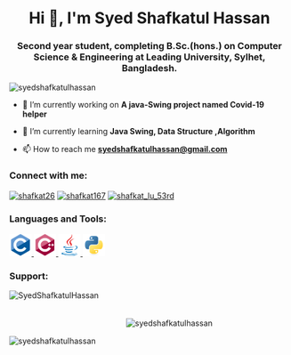 <h1 align="center">Hi 👋, I'm Syed Shafkatul Hassan</h1>
<h3 align="center">Second year student, completing B.Sc.(hons.) on Computer Science & Engineering at Leading University, Sylhet, Bangladesh.</h3>

<p align="left"> <img src="https://komarev.com/ghpvc/?username=syedshafkatulhassan&label=Profile%20views&color=0e75b6&style=flat" alt="syedshafkatulhassan" /> </p>

- 🔭 I’m currently working on **A java-Swing project named Covid-19 helper**

- 🌱 I’m currently learning **Java Swing, Data Structure ,Algorithm**

- 📫 How to reach me **syedshafkatulhassan@gmail.com**

<h3 align="left">Connect with me:</h3>
<p align="left">
<a href="https://www.codechef.com/users/shafkat26" target="blank"><img align="center" src="https://cdn.jsdelivr.net/npm/simple-icons@3.1.0/icons/codechef.svg" alt="shafkat26" height="30" width="40" /></a>
<a href="https://www.hackerrank.com/shafkat167" target="blank"><img align="center" src="https://raw.githubusercontent.com/rahuldkjain/github-profile-readme-generator/master/src/images/icons/Social/hackerrank.svg" alt="shafkat167" height="30" width="40" /></a>
<a href="https://codeforces.com/profile/shafkat_lu_53rd" target="blank"><img align="center" src="https://cdn.jsdelivr.net/npm/simple-icons@3.0.1/icons/codeforces.svg" alt="shafkat_lu_53rd" height="30" width="40" /></a>
</p>

<h3 align="left">Languages and Tools:</h3>
<p align="left"> <a href="https://www.cprogramming.com/" target="_blank"> <img src="https://raw.githubusercontent.com/devicons/devicon/master/icons/c/c-original.svg" alt="c" width="40" height="40"/> </a> <a href="https://www.w3schools.com/cpp/" target="_blank"> <img src="https://raw.githubusercontent.com/devicons/devicon/master/icons/cplusplus/cplusplus-original.svg" alt="cplusplus" width="40" height="40"/> </a> <a href="https://www.java.com" target="_blank"> <img src="https://raw.githubusercontent.com/devicons/devicon/master/icons/java/java-original.svg" alt="java" width="40" height="40"/> </a> <a href="https://www.python.org" target="_blank"> <img src="https://raw.githubusercontent.com/devicons/devicon/master/icons/python/python-original.svg" alt="python" width="40" height="40"/> </a> </p>

<h3 align="left">Support:</h3>
<p><a href="https://www.buymeacoffee.com/SyedShafkatulHassan"> <img align="left" src="https://cdn.buymeacoffee.com/buttons/v2/default-yellow.png" height="50" width="210" alt="SyedShafkatulHassan" /></a></p><br><br>

<p><img align="center" src="https://github-readme-stats.vercel.app/api/top-langs?username=syedshafkatulhassan&show_icons=true&locale=en&layout=compact" alt="syedshafkatulhassan" /></p>

<p><img align="center" src="https://github-readme-streak-stats.herokuapp.com/?user=syedshafkatulhassan&" alt="syedshafkatulhassan" /></p>


